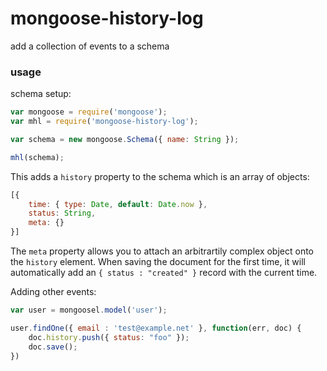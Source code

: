 # mongoose-history-log

add a collection of events to a schema


### usage

schema setup:

```javascript
var mongoose = require('mongoose');
var mhl = require('mongoose-history-log');

var schema = new mongoose.Schema({ name: String });

mhl(schema);
```

This adds a `history` property to the schema which is an array of objects:

```javascript
[{
    time: { type: Date, default: Date.now },
    status: String,
    meta: {}
}]
```

The `meta` property allows you to attach an arbitrartily complex object onto the `history` element. When saving the document for the first time, it will automatically add an `{ status : "created" }` record with the current time.

Adding other events:

```javascript
var user = mongoosel.model('user');

user.findOne({ email : 'test@example.net' }, function(err, doc) {
    doc.history.push({ status: "foo" });
    doc.save();
})
```
